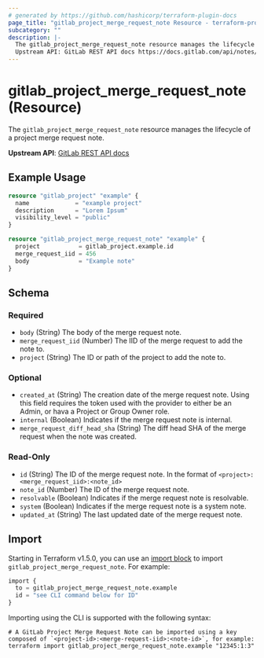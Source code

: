 ```yaml
---
# generated by https://github.com/hashicorp/terraform-plugin-docs
page_title: "gitlab_project_merge_request_note Resource - terraform-provider-gitlab"
subcategory: ""
description: |-
  The gitlab_project_merge_request_note resource manages the lifecycle of a project merge request note.
  Upstream API: GitLab REST API docs https://docs.gitlab.com/api/notes/#merge-requests
---
```


# gitlab_project_merge_request_note (Resource)

The `gitlab_project_merge_request_note` resource manages the lifecycle of a project merge request note.

**Upstream API**: [GitLab REST API docs](https://docs.gitlab.com/api/notes/#merge-requests)

## Example Usage

```terraform
resource "gitlab_project" "example" {
  name             = "example project"
  description      = "Lorem Ipsum"
  visibility_level = "public"
}

resource "gitlab_project_merge_request_note" "example" {
  project           = gitlab_project.example.id
  merge_request_iid = 456
  body              = "Example note"
}
```

<!-- schema generated by tfplugindocs -->
## Schema

### Required

- `body` (String) The body of the merge request note.
- `merge_request_iid` (Number) The IID of the merge request to add the note to.
- `project` (String) The ID or path of the project to add the note to.

### Optional

- `created_at` (String) The creation date of the merge request note. Using this field requires the token used with the provider to either be an Admin, or hava a Project or Group Owner role.
- `internal` (Boolean) Indicates if the merge request note is internal.
- `merge_request_diff_head_sha` (String) The diff head SHA of the merge request when the note was created.

### Read-Only

- `id` (String) The ID of the merge request note. In the format of `<project>:<merge_request_iid>:<note_id>`
- `note_id` (Number) The ID of the merge request note.
- `resolvable` (Boolean) Indicates if the merge request note is resolvable.
- `system` (Boolean) Indicates if the merge request note is a system note.
- `updated_at` (String) The last updated date of the merge request note.

## Import

Starting in Terraform v1.5.0, you can use an [import block](https://developer.hashicorp.com/terraform/language/import) to import `gitlab_project_merge_request_note`. For example:

```terraform
import {
  to = gitlab_project_merge_request_note.example
  id = "see CLI command below for ID"
}
```

Importing using the CLI is supported with the following syntax:

```shell
# A GitLab Project Merge Request Note can be imported using a key composed of `<project-id>:<merge-request-iid>:<note-id>`, for example:
terraform import gitlab_project_merge_request_note.example "12345:1:3"
```

